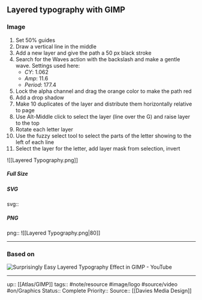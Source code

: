 ## Layered typography with GIMP

### Image

1. Set 50% guides
2. Draw a vertical line in the middle
3. Add a new layer and give the path a 50 px black stroke
4. Search for the Waves action with the backslash and make a gentle wave. Settings used here:
	- _CY_: 1.062
	- _Amp_: 11.6
	- _Period_: 177.4
5. Lock the alpha channel and drag the orange color to make the path red
6. Add a drop shadow
7. Make 10 duplicates of the layer and distribute them horizontally relative to page
8. Use Alt-Middle click to select the layer (line over the G) and raise layer to the top
9. Rotate each letter layer
10.  Use the fuzzy select tool to select the parts of the letter showing to the left of each line
11. Select the layer for the letter, add layer mask from selection, invert


![[Layered Typography.png]]


##### Full Size



##### SVG

svg:: 

##### PNG

png:: ![[Layered Typography.png|80]]

---
### Based on

![Surprisingly Easy Layered Typography Effect in GIMP - YouTube](https://www.youtube.com/watch?v=uybFvf4KZZA&list=PL_7viLFyJ7sCLguZdKJ9dAbUUXRy13VOF&index=8)


---

up:: [[Atlas/GIMP]]
tags:: #note/resource #image/logo #source/video  #on/Graphics 
Status:: Complete
Priority:: 
Source:: [[Davies Media Design]]

